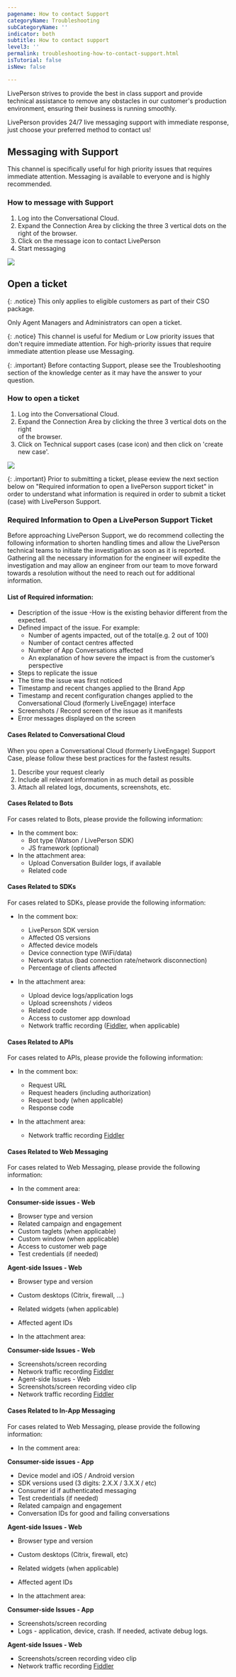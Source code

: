 ```yaml
---
pagename: How to contact Support
categoryName: Troubleshooting
subCategoryName: ''
indicator: both
subtitle: How to contact support
level3: ''
permalink: troubleshooting-how-to-contact-support.html
isTutorial: false
isNew: false

---
```

LivePerson strives to provide the best in class support and provide technical assistance to remove any obstacles in our customer's production environment, ensuring their business is running smoothly.

LivePerson provides 24/7 live messaging support with immediate response, just choose your preferred method to contact us!

## Messaging with Support

This channel is specifically useful for high priority issues that requires immediate attention. Messaging is available to everyone and is highly recommended.

### How to message with Support

1. Log into the Conversational Cloud.
2. Expand the Connection Area by clicking the three 3 vertical dots on the right of the browser.
3. Click on the message icon to contact LivePerson
4. Start messaging

![](img/Contact_support1.png)

## Open a ticket

{: .notice}
This only applies to eligible customers as part of their CSO package.

Only Agent Managers and Administrators can open a ticket.

{: .notice}
This channel is useful for Medium or Low priority issues that don't require immediate attention. For high-priority issues that require immediate attention please use Messaging.

{: .important}
Before contacting Support, please see the Troubleshooting section of the knowledge center as it may have the answer to your question.

### How to open a ticket

1. Log into the Conversational Cloud.
2. Expand the Connection Area by clicking the three 3 vertical dots on the right   
   of the browser.
3. Click on Technical support cases (case icon) and then click on 'create new case'.

![](img/Contact_support2.png)

{: .important}
Prior to submitting a ticket, please eeview the next section below on "Required information to open a livePerson support ticket" in order to understand what information is required in order to submit a ticket (case) with LivePerson Support. 

### Required Information to Open a LivePerson Support Ticket

Before approaching LivePerson Support, we do recommend collecting the following information to shorten handling times and allow the LivePerson technical teams to initiate the investigation as soon as it is reported. Gathering all the necessary information for the engineer will expedite the investigation and may allow an engineer from our team to move forward towards a resolution without the need to reach out for additional information.

#### List of Required information:

* Description of the issue -How is the existing behavior different from the expected.
* Defined impact of the issue. For example: 
   * Number of  agents impacted, out of the total(e.g. 2 out of 100)
   * Number of  contact centres affected
   * Number of App Conversations affected
   * An explanation of how severe the impact is from the customer’s perspective
* Steps to replicate the issue
* The time the issue was first noticed
* Timestamp and recent changes applied to the Brand App
* Timestamp and recent configuration changes applied to the Conversational Cloud (formerly LiveEngage) interface
* Screenshots / Record screen of the issue as it manifests
* Error messages displayed on the screen

#### Cases Related to Conversational Cloud

When you open a Conversational Cloud (formerly LiveEngage) Support Case, please follow these best practices for the fastest results.
1. Describe your request clearly
2. Include all relevant information in as much detail as possible 
3. Attach all related logs, documents, screenshots, etc.

####  Cases Related to Bots

For cases related to Bots, please provide the following information:

* In the comment box: 
   * Bot type (Watson / LivePerson SDK)
   * JS framework (optional)
* In the attachment area: 
   * Upload Conversation Builder logs, if available
   * Related code

#### Cases Related to SDKs 
For cases related to SDKs, please provide the following information: 

* In the comment box:
   * LivePerson SDK version
   * Affected OS versions
   * Affected device models
   * Device connection type (WiFi/data)
   * Network status (bad connection rate/network disconnection)
   * Percentage of clients affected

* In the attachment area: 
   * Upload device logs/application logs
   * Upload screenshots / videos
   * Related code
   * Access to customer app download 
   * Network traffic recording ([Fiddler](https://knowledge.liveperson.com/troubleshooting-har-files-web-requests-and-web-traffic.html), when applicable) 

#### Cases Related to APIs

For cases related to APIs, please provide the following information: 
 
* In the comment box:
   * Request URL 
   * Request headers (including authorization) 
   * Request body (when applicable) 
   * Response code 

* In the attachment area: 
   * Network traffic recording [Fiddler](https://knowledge.liveperson.com/troubleshooting-har-files-web-requests-and-web-traffic.html)

#### Cases Related to Web Messaging

For cases related to Web Messaging, please provide the following information: 

* In the comment area:

**Consumer-side issues - Web**
   * Browser type and version
   * Related campaign and engagement
   * Custom taglets (when applicable) 
   * Custom window (when applicable) 
   * Access to customer web page
   * Test credentials (if needed)

**Agent-side Issues - Web**
   * Browser type and version
   * Custom desktops (Citrix, firewall, …)
   * Related widgets (when applicable) 
   * Affected agent IDs 

* In the attachment area: 

**Consumer-side Issues - Web**
   * Screenshots/screen recording
   * Network traffic recording [Fiddler](https://knowledge.liveperson.com/troubleshooting-har-files-web-requests-and-web-traffic.html)
   * Agent-side Issues - Web
   * Screenshots/screen recording video clip
   * Network traffic recording [Fiddler](https://knowledge.liveperson.com/troubleshooting-har-files-web-requests-and-web-traffic.html)

#### Cases Related to In-App Messaging

For cases related to Web Messaging, please provide the following information: 

* In the comment area:

**Consumer-side issues - App**
   * Device model and iOS / Android version
   * SDK versions used (3 digits: 2.X.X / 3.X.X / etc)
   * Consumer id if authenticated messaging
   * Test credentials (if needed)
   * Related campaign and engagement
   * Conversation IDs for good and failing conversations

**Agent-side Issues - Web**
   * Browser type and version
   * Custom desktops (Citrix, firewall, etc)
   * Related widgets (when applicable) 
   * Affected agent IDs 

* In the attachment area: 

**Consumer-side Issues - App**
   * Screenshots/screen recording
   * Logs - application, device, crash. If needed, activate debug logs.
 
**Agent-side Issues - Web**
   * Screenshots/screen recording video clip
   * Network traffic recording [Fiddler](https://knowledge.liveperson.com/troubleshooting-har-files-web-requests-and-web-traffic.html)




